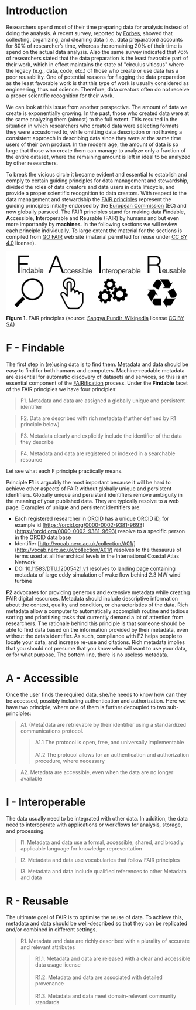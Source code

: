 # Introduction


Researchers spend most of their time preparing data for analysis instead of doing the analysis. A recent survey, reported by [Forbes](https://bit.ly/2WwVPho), showed that collecting, organizing, and cleaning data  (i.e., data preparation) accounts for 80% of researcher’s time, whereas the remaining 20% of their time is spend on the actual data analysis. Also the same survey indicated that 76% of researchers stated that the data preparation is the least favorable part of their work, which in effect maintains the state of "circulus vitiosus" where the legacy (e.g., data, code, etc.) of those who create or use data has a poor reusability. One of potential reasons for flagging the data preparation as the least favorable work is that this type of work is usually considered as engineering, thus not science. Therefore, data creators often do not receive a proper scientific recognition for their work.

We can look at this issue from another perspective. The amount of data we create is exponentially growing. In the past, those who created data were at the same analyzing them (almost) to the full extent. This resulted in the situation in which researchers who created data were selecting formats they were accustomed to, while omitting data description or not having a consistent approach in describing data since they were at the same time users of their own product. In the modern age, the amount of data is so large that those who create them can manage to analyze only a fraction of the entire dataset, where the remaining amount is left in ideal to be analyzed by other researchers.

To break the vicious circle it became evident and essential to establish and comply to certain guiding principles for data management and stewardship, divided the roles of data creators and data users in data lifecycle, and provide a proper scientific recognition to data creators. With respect to the data management and stewardship the [FAIR principles](https://www.nature.com/articles/sdata201618) represent the guiding principles initially endorsed by the [European Commission](https://ec.europa.eu/research/participants/data/ref/h2020/grants_manual/hi/oa_pilot/h2020-hi-oa-data-mgt_en.pdf) (EC) and now globally pursued. The FAIR principles stand for making data **F**indable, **A**ccessible, **I**nteroperable and **R**eusable (FAIR) by humans and but even more importantly by **machines**. In the following sections we will review each principle individually. To large extent the material for the sections is compiled from [GO FAIR](https://www.go-fair.org/) web site (material permitted for reuse under [CC BY 4.0](https://creativecommons.org/licenses/by/4.0/) license).

![FAIR principles](./img/FAIR_data_principles.jpg)
**Figure 1.** FAIR principles (source: [Sangya Pundir, Wikipedia](https://commons.wikimedia.org/w/index.php?title=User:SangyaPundir&action=edit&redlink=1) license [CC BY SA](https://creativecommons.org/licenses/by-sa/4.0/deed.en))

<!-- > _Data_ means anything that contains some kind of information. One could apply the FAIR principles to anything from a text document to an e-mail to a lidar data set to code. In general, though, because they are the most valuable type of data (i.e. the hardest to recreate), we usually think of data as meaning a classical data set obtained from a measurement or simulation. -->

# F - Findable
The first step in (re)using data is to find them. Metadata and data should be easy to find for both humans and computers. Machine-readable metadata are essential for automatic discovery of datasets and services, so this is an essential component of the [FAIRification](https://www.go-fair.org/fair-principles/fairification-process/) process. Under the **Findable** facet of the FAIR principles we have four principles:


> F1. Metadata and data are assigned a globally unique and persistent identifier

> F2. Data are described with rich metadata (further defined by R1 principle below)

> F3. Metadata clearly and explicitly include the identifier of the data they describe

>F4. Metadata and data are registered or indexed in a searchable resource

Let see what each F principle practically means.

Principle **F1** is arguably the most important because it will be hard to achieve other aspects of FAIR without globally unique and persistent identifiers. Globally unique and persistent identifiers remove ambiguity in the meaning of your published data. They are typically resolve to a web page. Examples of unique and persistent identifiers are:

- Each registered researcher in [ORCID](https://orcid.org/) has a unique ORCID iD, for example id [https://orcid.org/0000-0002-9381-9693](https://orcid.org/0000-0002-9381-9693) resolve to a specific person in the ORCID data base
- Identifier [http://vocab.nerc.ac.uk/collection/A01/](http://vocab.nerc.ac.uk/collection/A01/) resolves to the  thesaurus of terms used at all hierarchical levels in the International Coastal Atlas Network
- DOI [10.11583/DTU.12005421.v1](https://doi.org/10.11583/DTU.12005421.v1) resolves to landing page containing metadata of large eddy simulation of wake flow behind 2.3 MW wind turbine

**F2** advocates for providing generous and extensive metadata while creating FAIR digital resources. Metadata should include descriptive information about the context, quality and condition, or characteristics of the data. Rich metadata allow a computer to automatically accomplish routine and tedious sorting and prioritizing tasks that currently demand a lot of attention from researchers. The rationale behind this principle is that someone should be able to find data based on the information provided by their metadata, even without the data’s identifier. As such, compliance with F2 helps people to locate your data, and increase re-use and citations. Rich metadata implies that you should not presume that you know who will want to use your data, or for what purpose. The bottom line, there is no useless metadata.

# A - Accessible
Once the user finds the required data, she/he needs to know how can they be accessed, possibly including authentication and authorization. Here we have two principle, where one of them is further decoupled to two sub-principles:

> A1. (Meta)data are retrievable by their identifier using a standardized communications protocol.
>> A1.1 The protocol is open, free, and universally implementable<br> <br>
>>A1.2 The protocol allows for an authentication and authorization procedure, where necessary

> A2. Metadata are accessible, even when the data are no longer available


# I - Interoperable
The data usually need to be integrated with other data. In addition, the data need to interoperate with applications or workflows for analysis, storage, and processing.

> I1. Metadata and data use a formal, accessible, shared, and broadly applicable language for knowledge representation

> I2. Metadata and data use vocabularies that follow FAIR principles

> I3. Metadata and data include qualified references to other Metadata and data


# R - Reusable
The ultimate goal of FAIR is to optimise the reuse of data. To achieve this, metadata and data should be well-described so that they can be replicated and/or combined in different settings.

> R1. Metadata and data are richly described with a plurality of accurate and relevant attributes
>> R1.1. Metadata and data are released with a clear and accessible data usage license<br><br>
>> R1.2. Metadata and data are associated with detailed provenance<br><br>
>> R1.3. Metadata and data meet domain-relevant community standards